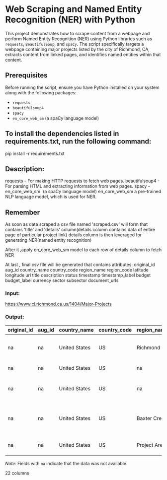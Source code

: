 # Web Scraping and Named Entity Recognition (NER) with Python

This project demonstrates how to scrape content from a webpage and perform Named Entity Recognition (NER)
using Python libraries such as `requests`, `BeautifulSoup`, and `spaCy`. 
The script specifically targets a webpage containing major projects listed by the city of Richmond, CA, extracts content from linked pages,
and identifies named entities within that content.

## Prerequisites

Before running the script, ensure you have Python installed on your system along with the following packages:

- `requests`
- `beautifulsoup4`
- `spacy`
- `en_core_web_sm` (a spaCy language model)

##  To install the dependencies listed in requirements.txt, run the following command:

pip install -r requirements.txt



## Description:

requests - For making HTTP requests to fetch web pages.
beautifulsoup4 - For parsing HTML and extracting information from web pages.
spacy - en_core_web_sm` (a spaCy language model)  en_core_web_sm a pre-trained NLP language model, which is used for NER.  

## Remember

As soon as data scraped a csv file named 'scraped.csv' will form that contains 'title' and 'details' column(details column contains data of entire page of particular project link) details column is then leveraged for generating NER(named entity recognition)

After it ,apply en_core_web_sm model to each row of details column to fetch NER

At last , final.csv file will be generated  that contains attributes:
original_id	aug_id	country_name	country_code	region_name	region_code	latitude	longitude	url	title	description	status	timestamp	timestamp_label	budget	budget_label	currency	sector	subsector	document_urls



### Input:
https://www.ci.richmond.ca.us/1404/Major-Projects


### Output:
| original_id | aug_id | country_name | country_code | region_name | region_code | latitude | longitude | url                                                                                             | title                                 | ... | timestamp | timestamp_label | budget | budget_label | currency | sector | subsector | document_urls | org | date |
|-------------|--------|--------------|--------------|-------------|-------------|----------|-----------|--------------------------------------------------------------------------------------------------|---------------------------------------|-----|-----------|----------------|--------|--------------|----------|--------|-----------|---------------|-----|------|
| na          | na     | United States| US           | Richmond    | na          | na       | na        | [Via Verdi Slope Stabilization Project](http://www.ci.richmond.ca.us/viaverdiproject)            | Via Verdi Slope Stabilization Project| ... | na        | na             | na     | na           | na       | na     | na        | na            | na  | na   |
| na          | na     | United States| US           | na          | na          | na       | na        | [Travel Safe Richmond](https://www.ci.richmond.ca.us/4486/Travel-Safe)                           | Travel Safe Richmond                  | ... | na        | na             | na     | na           | na       | na     | na        | na            | na  | na   |
| na          | na     | United States| US           | na          | na          | na       | na        | [Atlas Road Industrial Building Project](http://www.ci.richmond.ca.us/3001/Atlas-Road-I)        | Atlas Road Industrial Building Project| ... | na        | na             | na     | na           | na       | na     | na        | na            | na  | na   |
| na          | na     | United States| US           | Baxter Creek| na          | na       | na        | [Richmond Greenway Gap Closure Project](http://www.ci.richmond.ca.us/index.aspx?NID=2443)        | Richmond Greenway Gap Closure Project | ... | na        | na             | na     | na           | na       | na     | na        | na            | na  | na   |
| na          | na     | United States| US           | Project Area| na          | na       | na        | [Mathieu Court Alley Play Street](http://www.ci.richmond.ca.us/2595/Mathieu-Court)               | Mathieu Court Alley Play Street       | ... | na        | na             | na     | na           | na       | na     | na        | na            | na  | na   |

*Note:* Fields with `na` indicate that the data was not available.

22 columns

